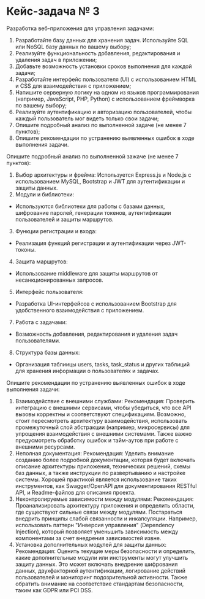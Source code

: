 # Кейс-задача № 3
Разработка веб-приложения для управления задачами:
1. Разработайте базу данных для хранения задач. Используйте SQL или NoSQL базу данных по вашему выбору;
2. Реализуйте функциональность добавления, редактирования и удаления задач в приложении;
3. Добавьте возможность установки сроков выполнения для каждой задачи;
4. Разработайте интерфейс пользователя (UI) с использованием HTML и CSS для взаимодействия с приложением;
5. Напишите серверную логику на одном из языков программирования (например, JavaScript, PHP, Python) с использованием фреймворка по вашему выбору;
6. Реализуйте аутентификацию и авторизацию пользователей, чтобы каждый пользователь мог видеть только свои задачи;
7. Опишите подробный анализ по выполненной задаче (не менее 7 пунктов);
8. Опишите рекомендации по устранению выявленных ошибок в ходе выполнения задачи.

Опишите подробный анализ по выполненной зажаче (не менее 7 пунктов):
1. Выбор архитектуры и фрейма:
Используется Express.js и Node.js с использованием MySQL, Bootstrap и JWT для аутентификации и защиты данных.
2. Модули и библиотеки:
- Используются библиотеки для работы с базами данных, шифрование паролей, генерации токенов, аутентификации пользователей и защиты маршрутов.
3. Функции регистрации и входа:
- Реализация функций регистрации и аутентификации через JWT-токоны.
4. Защита маршрутов:
- Использование middleware для защиты маршрутов от несанкционированных запросов.
5. Интерфейс пользователя:
- Разработка UI-интерфейсов с использованием Bootstrap для удобственного взаимодействия с приложением.
7. Работа с задачами:
- Возможность добавления, редактирования и удаления задач пользователями.
8. Структура базы данных:
- Организация таблиицы users, tasks, task_status и других таблиций для хранения информации о пользователях и задачах.

Опишите рекомендации по устранению выявленных ошибок в ходе выполнения задачи:
1. Взаимодействие с внешними службами:
Рекомендация: Проверить интеграцию с внешними сервисами, чтобы убедиться, что все API вызовы корректны и соответствуют спецификациям. Возможно, стоит пересмотреть архитектуру взаимодействия, использовать промежуточный слой абстракции (например, микросервисы) для упрощения взаимодействия с внешними системами. Также важно предусмотреть обработку ошибок и тайм-аутов при работе с внешними ресурсами.
2. Неполная документация:
Рекомендация: Уделить внимание созданию более подробной документации, которая будет включать описание архитектуры приложения, технических решений, схемы баз данных, а также инструкции по развертыванию и настройке системы. Хорошей практикой является использование таких инструментов, как Swagger/OpenAPI для документирования RESTful API, и Readme-файлов для описания проекта.
3. Неконтролируемые зависимости между модулями:
Рекомендация: Проанализировать архитектуру приложения и определить области, где существуют сильные связи между модулями. Постараться внедрить принципы слабой связанности и инкапсуляции. Например, использовать паттерн "Инверсия управления" (Dependency Injection), который позволяет уменьшить зависимость между компонентами за счет внедрения зависимостей извне.
4. Установка дополнительных модулей для защиты данных:
Рекомендация: Оценить текущие меры безопасности и определить, какие дополнительные модули или инструменты могут улучшить защиту данных. Это может включать внедрение шифрования данных, двухфакторной аутентификации, логирование действий пользователей и мониторинг подозрительной активности. Также обратить внимание на соответствие стандартам безопасности, таким как GDPR или PCI DSS.
